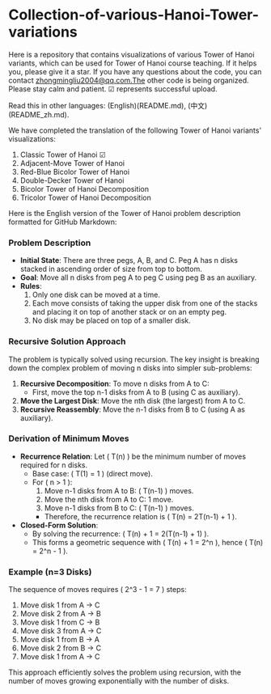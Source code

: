 # Collection-of-various-Hanoi-Tower-variations
Here is a repository that contains visualizations of various Tower of Hanoi variants, which can be used for Tower of Hanoi course teaching. If it helps you, please give it a star. If you have any questions about the code, you can contact zhongmingliu2004@qq.com.The other code is being organized. Please stay calm and patient. &#9745; represents successful upload.

Read this in other languages: (English)(README.md), (中文)(README_zh.md).

We have completed the translation of the following Tower of Hanoi variants' visualizations:
1. Classic Tower of Hanoi &#9745;
2. Adjacent-Move Tower of Hanoi
3. Red-Blue Bicolor Tower of Hanoi
4. Double-Decker Tower of Hanoi
5. Bicolor Tower of Hanoi Decomposition
6. Tricolor Tower of Hanoi Decomposition



Here is the English version of the Tower of Hanoi problem description formatted for GitHub Markdown:

### Problem Description
- **Initial State**: There are three pegs, A, B, and C. Peg A has n disks stacked in ascending order of size from top to bottom.
- **Goal**: Move all n disks from peg A to peg C using peg B as an auxiliary.
- **Rules**:
  1. Only one disk can be moved at a time.
  2. Each move consists of taking the upper disk from one of the stacks and placing it on top of another stack or on an empty peg.
  3. No disk may be placed on top of a smaller disk.

### Recursive Solution Approach
The problem is typically solved using recursion. The key insight is breaking down the complex problem of moving n disks into simpler sub-problems:

1. **Recursive Decomposition**: To move n disks from A to C:
   - First, move the top n-1 disks from A to B (using C as auxiliary).
2. **Move the Largest Disk**: Move the nth disk (the largest) from A to C.
3. **Recursive Reassembly**: Move the n-1 disks from B to C (using A as auxiliary).

### Derivation of Minimum Moves
- **Recurrence Relation**: Let \( T(n) \) be the minimum number of moves required for n disks.
  - Base case: \( T(1) = 1 \) (direct move).
  - For \( n > 1 \):
    1. Move n-1 disks from A to B: \( T(n-1) \) moves.
    2. Move the nth disk from A to C: 1 move.
    3. Move n-1 disks from B to C: \( T(n-1) \) moves.
    - Therefore, the recurrence relation is \( T(n) = 2T(n-1) + 1 \).
- **Closed-Form Solution**:
  - By solving the recurrence: \( T(n) + 1 = 2(T(n-1) + 1) \).
  - This forms a geometric sequence with \( T(n) + 1 = 2^n \), hence \( T(n) = 2^n - 1 \).

### Example (n=3 Disks)
The sequence of moves requires \( 2^3 - 1 = 7 \) steps:

1. Move disk 1 from A → C
2. Move disk 2 from A → B
3. Move disk 1 from C → B
4. Move disk 3 from A → C
5. Move disk 1 from B → A
6. Move disk 2 from B → C
7. Move disk 1 from A → C

This approach efficiently solves the problem using recursion, with the number of moves growing exponentially with the number of disks.

